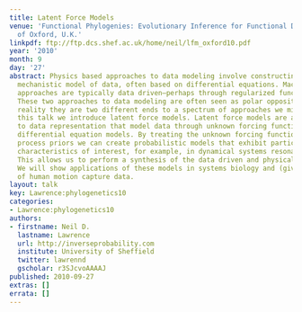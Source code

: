 ```yaml
---
title: Latent Force Models
venue: 'Functional Phylogenies: Evolutionary Inference for Functional Data, University
  of Oxford, U.K.'
linkpdf: ftp://ftp.dcs.shef.ac.uk/home/neil/lfm_oxford10.pdf
year: '2010'
month: 9
day: '27'
abstract: Physics based approaches to data modeling involve constructing an accurate
  mechanistic model of data, often based on differential equations. Machine learning
  approaches are typically data driven—perhaps through regularized function approximation.
  These two approaches to data modeling are often seen as polar opposites, but in
  reality they are two different ends to a spectrum of approaches we might take. In
  this talk we introduce latent force models. Latent force models are a new approach
  to data representation that model data through unknown forcing functions that drive
  differential equation models. By treating the unknown forcing functions with Gaussian
  process priors we can create probabilistic models that exhibit particular physical
  characteristics of interest, for example, in dynamical systems resonance and inertia.
  This allows us to perform a synthesis of the data driven and physical modeling paradigms.
  We will show applications of these models in systems biology and (given time) modelling
  of human motion capture data.
layout: talk
key: Lawrence:phylogenetics10
categories:
- Lawrence:phylogenetics10
authors:
- firstname: Neil D.
  lastname: Lawrence
  url: http://inverseprobability.com
  institute: University of Sheffield
  twitter: lawrennd
  gscholar: r3SJcvoAAAAJ
published: 2010-09-27
extras: []
errata: []
---
```

